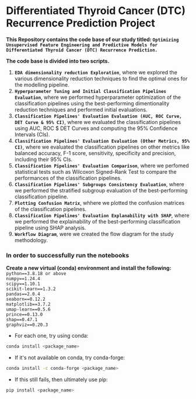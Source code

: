 # Differentiated Thyroid Cancer (DTC) Recurrence Prediction Project

**This Repository contains the code base of our study titled: `Optimizing Unsupervised Feature Engineering and Predictive Models for Differentiated Thyroid Cancer (DTC) Recurrence Prediction.`**

**The code base is divided into two scripts.**
1. **`EDA dimensionality reduction Exploration`**, where we explored the various dimensionality reduction techniques to find the optimal ones for the modelling pipeline. 
2. **`Hyperparameter Tuning and Initial Classification Pipelines Evaluation`**, where we performed hyperparameter optimization of the classification pipelines using the best-performing dimentionality reduction techniques and performed initial evaluations.
3. **`Classification Pipelines' Evaluation Evaluation (AUC, ROC Curve, DET Curve & 95% CI)`**, where we evaluated the classification pipelines using AUC, ROC $ DET Curves and computing the 95% Confidence Intervals (CIs).
4. **`Classification Pipelines' Evaluation Evaluation (Other Metrics, 95% CI)`**, where we evaluated the classification pipelines on other metrics like balanced accuracy, F-1 score, sensitivity, specificity and precision, including their 95% CIs.
5. **`Classification Pipelines' Evaluation Comparison`**, where we perfomed statistical tests such as Wilcoxon Signed-Rank Test to compare the performances of the classification pipelines.
6. **`Classification Pipelines' Subgroups Consistency Evaluation`**, where we performed the stratified subgroup evaluation of the best-performing classification pipeline.
7. **`Plotting Confusion Matrix`**, whhere we plotted the confusion matrices of the classification pipelines.
8. **`Classification Pipelines' Evaluation Explanability with SHAP`**, where we performed the explainability of the best-performing classification pipeline using SHAP analysis.
9. **`Workflow Diagram`**, were we created the flow diagram for the study methodology.

### In order to successfully run the notebooks 

**Create a new virtual (conda) environment and install the following:**  
`python==3.8.18 or above`  
`numpy==1.24.4`  
`scipy==1.10.1`  
`scikit-learn==1.3.2`  
`pandas==2.0.4`  
`seaborn==0.12.2`  
`matplotlib==3.7.2`  
`umap-learn==0.5.6`  
`prince==0.13.0`    
`shap==0.47.1`  
`graphviz==0.20.3`  

- For each one, try using conda:

```bash
conda install <package_name>
```

- If it's not available on conda, try conda-forge:

```bash
conda install -c conda-forge <package_name>
```

- If this still fails, then ultimately use pip:

```bash
pip install <package_name>
```
